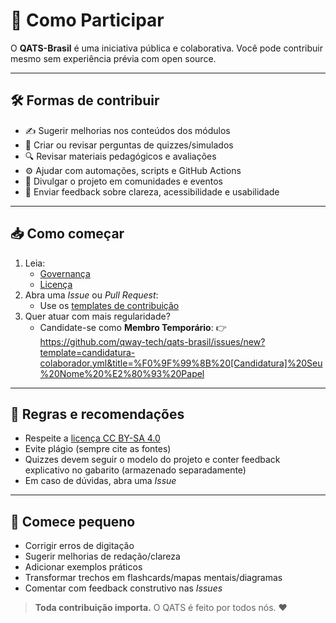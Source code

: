 # 🤝 Como Participar

O **QATS-Brasil** é uma iniciativa pública e colaborativa. Você pode contribuir mesmo sem experiência prévia com open source.

---

## 🛠️ Formas de contribuir

- ✍️ Sugerir melhorias nos conteúdos dos módulos
- 🧪 Criar ou revisar perguntas de quizzes/simulados
- 🔍 Revisar materiais pedagógicos e avaliações
- ⚙️ Ajudar com automações, scripts e GitHub Actions
- 📢 Divulgar o projeto em comunidades e eventos
- 💬 Enviar feedback sobre clareza, acessibilidade e usabilidade

---

## 📥 Como começar

1. Leia:
   - [Governança](./01-Sobre-o-Projeto.md#-governança)
   - [Licença](./04-Licenca.md)
2. Abra uma *Issue* ou *Pull Request*:
   - Use os [templates de contribuição](https://github.com/qway-tech/qats-brasil/issues/new/choose)
3. Quer atuar com mais regularidade?
   - Candidate-se como **Membro Temporário**:
     👉 https://github.com/qway-tech/qats-brasil/issues/new?template=candidatura-colaborador.yml&title=%F0%9F%99%8B%20[Candidatura]%20Seu%20Nome%20%E2%80%93%20Papel

---

## 🧭 Regras e recomendações

- Respeite a [licença CC BY-SA 4.0](./04-Licenca.md)
- Evite plágio (sempre cite as fontes)
- Quizzes devem seguir o modelo do projeto e conter feedback explicativo no gabarito (armazenado separadamente)
- Em caso de dúvidas, abra uma *Issue*

---

## 🌱 Comece pequeno

- Corrigir erros de digitação
- Sugerir melhorias de redação/clareza
- Adicionar exemplos práticos
- Transformar trechos em flashcards/mapas mentais/diagramas
- Comentar com feedback construtivo nas *Issues*

> **Toda contribuição importa.** O QATS é feito por todos nós. ❤️
